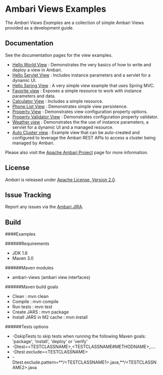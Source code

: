 <!---
Licensed to the Apache Software Foundation (ASF) under one or more
contributor license agreements.  See the NOTICE file distributed with
this work for additional information regarding copyright ownership.
The ASF licenses this file to You under the Apache License, Version 2.0
(the "License"); you may not use this file except in compliance with
the License.  You may obtain a copy of the License at [http://www.apache.org/licenses/LICENSE-2.0](http://www.apache.org/licenses/LICENSE-2.0)

Unless required by applicable law or agreed to in writing, software
distributed under the License is distributed on an "AS IS" BASIS,
WITHOUT WARRANTIES OR CONDITIONS OF ANY KIND, either express or implied.
See the License for the specific language governing permissions and
limitations under the License.
-->

Ambari Views Examples
============

The *Ambari Views Examples* are a collection of simple Ambari Views provided as a development guide.

## Documentation
See the documentation pages for the view examples.

* [Hello World View](helloworld-view/docs/index.md) : Demonstrates the very basics of how to write and deploy a view in Ambari.
* [Hello Servlet View](hello-servlet-view/docs/index.md) : Includes instance parameters and a servlet for a dynamic UI. 
* [Hello Spring View](hello-spring-view/docs/index.md) : A very simple view example that uses Spring MVC.
* [Favorite view](favorite-view/docs/index.md) : Exposes a simple resource to work with instance parameters and data.
* [Calculator View](calculator-view/docs/index.md) : Includes a simple resource.
* [Phone List View](phone-list-view/docs/index.md) : Demonstrates simple view persistence.
* [Property View](property-view/docs/index.md) : Demonstrates view configuration property options.
* [Property Validator View](property-validator-view/docs/index.md) : Demonstrates configuration property validator.
* [Weather view](weather-view/docs/index.md) : Demonstrates the the use of instance parameters, a servlet for a dynamic UI and a managed resource.
* [Auto Cluster view](auto-cluster-view/docs/index.md) : Example view that can be auto-created and configured to leverage the Ambari REST APIs to access a cluster being managed by Ambari.

Please also visit the [Apache Ambari Project](http://ambari.apache.org/) page for more information.


## License

*Ambari* is released under [Apache License, Version 2.0](http://www.apache.org/licenses/LICENSE-2.0).

## Issue Tracking

Report any issues via the [Ambari JIRA](https://issues.apache.org/jira/browse/AMBARI).

## Build

####Examples

######Requirements
* JDK 1.6
* Maven 3.0

######Maven modules
* ambari-views (ambari view interfaces)

######Maven build goals
 * Clean : mvn clean
 * Compile : mvn compile
 * Run tests : mvn test
 * Create JARS : mvn package
 * Install JARS in M2 cache : mvn install

######Tests options
  * -DskipTests to skip tests when running the following Maven goals:
    'package', 'install', 'deploy' or 'verify'
  * -Dtest=\<TESTCLASSNAME>,\<TESTCLASSNAME#METHODNAME>,....
  * -Dtest.exclude=\<TESTCLASSNAME>
  * -Dtest.exclude.pattern=\*\*/\<TESTCLASSNAME1>.java,\*\*/\<TESTCLASSNAME2>.java


